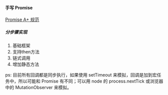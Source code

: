 #### 手写 Promise

[Promise A+ 规范](https://promisesaplus.com/)

##### 分步骤实现

1. 基础框架
2. 支持then方法
3. 链式调用
4. 增加静态方法

ps: 目前所有回调都是同步执行，如果使用 setTimeout 来模拟，回调是加到宏任务中，所以可能和 Promise 有不同；可以用 node 的 process.nextTick 或浏览器中的 MutationObserver 来模拟。
